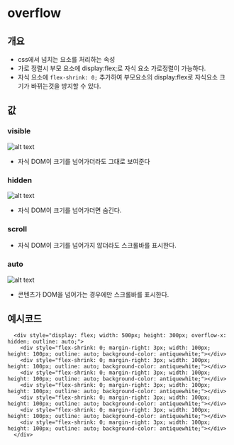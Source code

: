 # overflow

## 개요
- css에서 넘치는 요소를 처리하는 속성
- 가로 정렬시 부모 요소에 display:flex;로 자식 요소 가로정렬이 가능하다.
- 자식 요소에 `flex-shrink: 0;` 추가하여 부모요소의 display:flex로 자식요소 크기가 바뀌는것을 방지할 수 있다.

## 값
### visible
![alt text](이미지/overflowVisible.png)
- 자식 DOM이 크기를 넘어가더라도 그대로 보여준다

### hidden
![alt text](이미지/overflowHidden.png)
- 자식 DOM이 크기를 넘어가더면 숨긴다.

### scroll
- 자식 DOM이 크기를 넘어가지 않더라도 스크롤바를 표시한다.

### auto
![alt text](이미지/overflowAuto.png)
- 콘텐츠가 DOM을 넘어가는 경우에만 스크롤바를 표시한다.


## 예시코드
```
  <div style="display: flex; width: 500px; height: 300px; overflow-x: hidden; outline: auto;">
    <div style="flex-shrink: 0; margin-right: 3px; width: 100px; height: 100px; outline: auto; background-color: antiquewhite;"></div>
    <div style="flex-shrink: 0; margin-right: 3px; width: 100px; height: 100px; outline: auto; background-color: antiquewhite;"></div>
    <div style="flex-shrink: 0; margin-right: 3px; width: 100px; height: 100px; outline: auto; background-color: antiquewhite;"></div>
    <div style="flex-shrink: 0; margin-right: 3px; width: 100px; height: 100px; outline: auto; background-color: antiquewhite;"></div>
    <div style="flex-shrink: 0; margin-right: 3px; width: 100px; height: 100px; outline: auto; background-color: antiquewhite;"></div>
    <div style="flex-shrink: 0; margin-right: 3px; width: 100px; height: 100px; outline: auto; background-color: antiquewhite;"></div>
    <div style="flex-shrink: 0; margin-right: 3px; width: 100px; height: 100px; outline: auto; background-color: antiquewhite;"></div>
  </div>

```